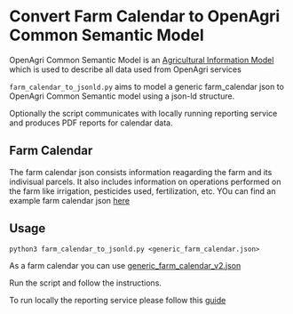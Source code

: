 # Convert Farm Calendar to OpenAgri Common Semantic Model

OpenAgri Common Semantic Model is an [Agricultural Information Model](https://h2020-demeter.eu/technical-components/#aim) which is used to describe
all data used from OpenAgri services

`farm_calendar_to_jsonld.py` aims to model a generic farm_calendar json to OpenAgri Common Semantic model using a json-ld structure.

Optionally the script communicates with locally running reporting service and produces PDF reports for calendar data.

## Farm Calendar

The farm calendar json consists information reagarding the farm and its indivisual parcels. It also includes information on operations
performed on the farm like irrigation, pesticides used, fertilization, etc. YOu can find an example farm calendar json [here](../examples/generic_farm_calendar_v2.json)

## Usage

```
python3 farm_calendar_to_jsonld.py <generic_farm_calendar.json>
```

As a farm calendar you can use [generic_farm_calendar_v2.json](../examples/generic_farm_calendar_v2.json)

Run the script and follow the instructions.

To run locally the reporting service please follow this [guide](https://github.com/openagri-eu/reporting-service/blob/main/README.md)
